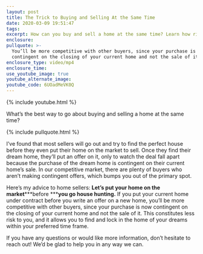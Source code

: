```yaml
---
layout: post
title: The Trick to Buying and Selling At the Same Time
date: 2020-03-09 19:51:47
tags:
excerpt: How can you buy and sell a home at the same time? Learn how right here.
enclosure:
pullquote: >-
  You’ll be more competitive with other buyers, since your purchase is now
  contingent on the closing of your current home and not the sale of it.
enclosure_type: video/mp4
enclosure_time:
use_youtube_image: true
youtube_alternate_image:
youtube_code: 6UOadMeVK0Q
---
```


{% include youtube.html %}

What’s the best way to go about buying and selling a home at the same time?

{% include pullquote.html %}

I’ve found that most sellers will go out and try to find the perfect house before they even put their home on the market to sell. Once they find their dream home, they’ll put an offer on it, only to watch the deal fall apart because the purchase of the dream home is contingent on their current home’s sale. In our competitive market, there are plenty of buyers who aren’t making contingent offers, which bumps you out of the primary spot.&nbsp;

Here’s my advice to home sellers: **Let’s put your home on the market*****before *****you go house hunting.** If you put your current home under contract before you write an offer on a new home, you’ll be more competitive with other buyers, since your purchase is now contingent on the closing of your current home and not the sale of it. This constitutes less risk to you, and it allows you to find and lock in the home of your dreams within your preferred time frame.&nbsp;

If you have any questions or would like more information, don’t hesitate to reach out\! We’d be glad to help you in any way we can.

&nbsp;